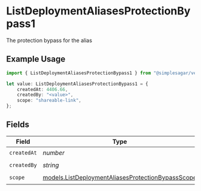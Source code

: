 # ListDeploymentAliasesProtectionBypass1

The protection bypass for the alias

## Example Usage

```typescript
import { ListDeploymentAliasesProtectionBypass1 } from "@simplesagar/vercel/models/listdeploymentaliasesop.js";

let value: ListDeploymentAliasesProtectionBypass1 = {
    createdAt: 4406.66,
    createdBy: "<value>",
    scope: "shareable-link",
};
```

## Fields

| Field                                                                                                        | Type                                                                                                         | Required                                                                                                     | Description                                                                                                  |
| ------------------------------------------------------------------------------------------------------------ | ------------------------------------------------------------------------------------------------------------ | ------------------------------------------------------------------------------------------------------------ | ------------------------------------------------------------------------------------------------------------ |
| `createdAt`                                                                                                  | *number*                                                                                                     | :heavy_check_mark:                                                                                           | N/A                                                                                                          |
| `createdBy`                                                                                                  | *string*                                                                                                     | :heavy_check_mark:                                                                                           | N/A                                                                                                          |
| `scope`                                                                                                      | [models.ListDeploymentAliasesProtectionBypassScope](../models/listdeploymentaliasesprotectionbypassscope.md) | :heavy_check_mark:                                                                                           | N/A                                                                                                          |